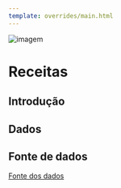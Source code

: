 ```yaml
---
template: overrides/main.html
---
```


![imagem](https://dadosabertostucano.org/assets/images/logo-dados-abertos.png)

# Receitas 

## Introdução 

## Dados 

## Fonte de dados 


[Fonte dos dados](https://www.municipioonline.com.br/ba/prefeitura/tucano/cidadao/receita) 
